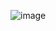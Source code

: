 ![image](https://user-images.githubusercontent.com/88923210/166194600-134e7b48-c075-4412-82f8-973db79ac981.png)
